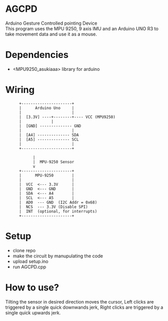 # AGCPD
Arduino Gesture Controlled pointing Device <br>
This program uses the MPU 9250, 9 axis IMU and an Arduino UNO R3 to take movement data and use it as a mouse. <br>

# Dependencies
 + <MPU9250_asukiaaa> library for arduino

# Wiring

          +----------------------+
          |      Arduino Uno     |
          |                      |
          |  [3.3V] ----+--------+---- VCC (MPU9250)
          |             |
          |  [GND] -------------- GND
          |                      |
          |  [A4] -------------- SDA
          |  [A5] -------------- SCL
          |                      |
          +----------------------+

                |
                |  MPU-9250 Sensor
                v
          +----------------------+
          |      MPU-9250        |
          |                      |
          |  VCC  <--- 3.3V      |
          |  GND  <--- GND       |
          |  SDA  <--- A4        |
          |  SCL  <--- A5        |
          |  AD0  --- GND  (I2C Addr = 0x68)
          |  NCS  --- 3.3V (Disable SPI)
          |  INT  (optional, for interrupts)
          +----------------------+


# Setup
- clone repo <br>
- make the circuit by manupulating the code <br>
- upload setup.ino <br>
- run AGCPD.cpp <br>

# How to use?
Tilting the sensor in desired direction moves the cursor, Left clicks are triggered by a single quick downwands jerk, Right clicks are triggered by a single quick upwards jerk.<br>
